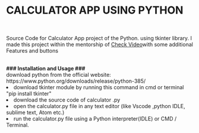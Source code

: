 # CALCULATOR APP USING PYTHON 
<br>
<p>Source Code for Calculator App project of the Python. using tkinter library. I made this project within the mentorship of <a href="Video Link: https://youtu.be/QZPv1y2znZo">Check Video</a>with some additional Features and buttons</p>
<br>
<b>### Installation and Usage ###</b>
<br>
download python  from the official website: https://www.python.org/downloads/release/python-385/
<li>download tkinter module  by running this command in cmd or terminal  "pip install tkinter"</li>
<li>download the source code of calculator .py</li>
<li>open the calculator.py file in any text editor (like Vscode ,python IDLE, sublime text, Atom etc.) </li>
<li>run the calculator.py file using a Python interpreter(IDLE) or CMD / Terminal.</li>
<br>
<img src="" alt="">

